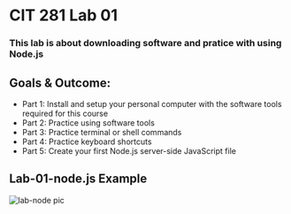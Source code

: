 # CIT 281 Lab 01

### This lab is about downloading software and pratice with using Node.js

## Goals & Outcome:
  - Part 1: Install and setup your personal computer with the software tools required for this course
  - Part 2: Practice using software tools
  - Part 3: Practice terminal or shell commands
  - Part 4: Practice keyboard shortcuts
  - Part 5: Create your first Node.js server-side JavaScript file

## Lab-01-node.js Example
![lab-node pic](cit281-lab1/lab-01-node.png)
<!-- Insert Photo -->

